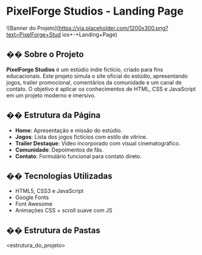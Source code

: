 # PixelForge Studios - Landing Page
![Banner do
Projeto](https://via.placeholder.com/1200x300.png?text=PixelForge+Stud
ios+-+Landing+Page)
## �� Sobre o Projeto
**PixelForge Studios** é um estúdio indie fictício, criado para fins
educacionais. Este projeto simula o site oficial do estúdio,
apresentando jogos, trailer promocional, comentários da comunidade e
um canal de contato. O objetivo é aplicar os conhecimentos de HTML,
CSS e JavaScript em um projeto moderno e imersivo.
## �� Estrutura da Página
- **Home**: Apresentação e missão do estúdio.
- **Jogos**: Lista dos jogos fictícios com estilo de vitrine.
- **Trailer Destaque**: Vídeo incorporado com visual cinematográfico.
- **Comunidade**: Depoimentos de fãs.
- **Contato**: Formulário funcional para contato direto.
## ��️ Tecnologias Utilizadas
- HTML5, CSS3 e JavaScript
- Google Fonts
- Font Awesome
- Animações CSS + scroll suave com JS
## �� Estrutura de Pastas
&lt;estrutura_do_projeto&gt;
